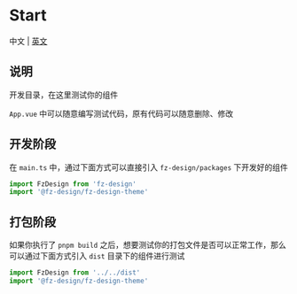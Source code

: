 # Start

中文 | [英文](https://github.com/fangzhioo/fz-design/blob/master/start/README.en-US.md)

## 说明

开发目录，在这里测试你的组件

`App.vue` 中可以随意编写测试代码，原有代码可以随意删除、修改

## 开发阶段

在 `main.ts` 中，通过下面方式可以直接引入 `fz-design/packages` 下开发好的组件

```ts
import FzDesign from 'fz-design'
import '@fz-design/fz-design-theme'
```

## 打包阶段

如果你执行了 `pnpm build` 之后，想要测试你的打包文件是否可以正常工作，那么可以通过下面方式引入 `dist` 目录下的组件进行测试

```ts
import FzDesign from '../../dist'
import '@fz-design/fz-design-theme'
```
